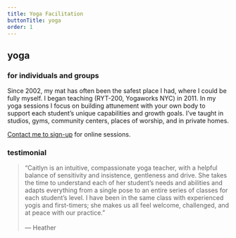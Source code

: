 ```yaml
---
title: Yoga Facilitation
buttonTitle: yoga
order: 1
---
```


## yoga

### for individuals and groups

Since 2002, my mat has often been the safest place I had, where I could be fully myself. I began teaching (RYT-200, Yogaworks NYC) in 2011. In my yoga sessions I focus on building attunement with your own body to support each student’s unique capabilities and growth goals. I’ve taught in studios, gyms, community centers, places of worship, and in private homes.

[Contact me to sign-up](/#contact) for online sessions.

### testimonial

> “Caitlyn is an intuitive, compassionate yoga teacher, with a helpful balance of sensitivity and insistence, gentleness and drive. She takes the time to understand each of her student’s needs and abilities and adapts everything from a single pose to an entire series of classes for each student’s level. I have been in the same class with experienced yogis and first-timers; she makes us all feel welcome, challenged, and at peace with our practice.”<br><br>
> — Heather
